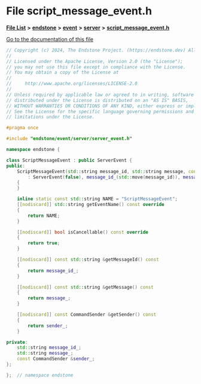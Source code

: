 

# File script\_message\_event.h

[**File List**](files.md) **>** [**endstone**](dir_6cf277b678674f97c7a2b6b3b2447b33.md) **>** [**event**](dir_f1d783c0ad83ee143d16e768ebca51c8.md) **>** [**server**](dir_77022909323d5ad872c4820a738a5429.md) **>** [**script\_message\_event.h**](script__message__event_8h.md)

[Go to the documentation of this file](script__message__event_8h.md)


```C++
// Copyright (c) 2024, The Endstone Project. (https://endstone.dev) All Rights Reserved.
//
// Licensed under the Apache License, Version 2.0 (the "License");
// you may not use this file except in compliance with the License.
// You may obtain a copy of the License at
//
//     http://www.apache.org/licenses/LICENSE-2.0
//
// Unless required by applicable law or agreed to in writing, software
// distributed under the License is distributed on an "AS IS" BASIS,
// WITHOUT WARRANTIES OR CONDITIONS OF ANY KIND, either express or implied.
// See the License for the specific language governing permissions and
// limitations under the License.

#pragma once

#include "endstone/event/server/server_event.h"

namespace endstone {

class ScriptMessageEvent : public ServerEvent {
public:
    ScriptMessageEvent(std::string message_id, std::string message, const CommandSender &sender)
        : ServerEvent(false), message_id_(std::move(message_id)), message_(std::move(message)), sender_(sender)
    {
    }

    inline static const std::string NAME = "ScriptMessageEvent";
    [[nodiscard]] std::string getEventName() const override
    {
        return NAME;
    }

    [[nodiscard]] bool isCancellable() const override
    {
        return true;
    }

    [[nodiscard]] const std::string &getMessageId() const
    {
        return message_id_;
    }

    [[nodiscard]] const std::string &getMessage() const
    {
        return message_;
    }

    [[nodiscard]] const CommandSender &getSender() const
    {
        return sender_;
    }

private:
    std::string message_id_;
    std::string message_;
    const CommandSender &sender_;
};

};  // namespace endstone
```


